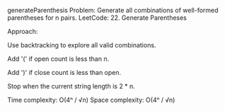 generateParenthesis
Problem: Generate all combinations of well-formed parentheses for n pairs.
LeetCode: 22. Generate Parentheses

Approach:

Use backtracking to explore all valid combinations.

Add '(' if open count is less than n.

Add ')' if close count is less than open.

Stop when the current string length is 2 * n.

Time complexity: O(4ⁿ / √n)
Space complexity: O(4ⁿ / √n)